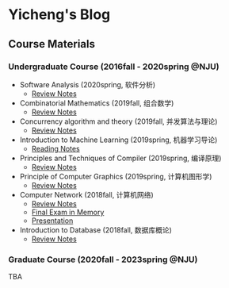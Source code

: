 # Yicheng's Blog

## Course Materials

### Undergraduate Course (2016fall - 2020spring @NJU)

- Software Analysis (2020spring, 软件分析)
    + [Review Notes](https://njubroccoli.github.io/blog/course-notes/2020sp-software-analysis/review.html)
- Combinatorial Mathematics (2019fall, 组合数学)
    + [Review Notes](https://njubroccoli.github.io/blog/course-notes/2019fa-comb-math/review.html)
- Concurrency algorithm and theory (2019fall, 并发算法与理论)
    + [Review Notes](https://njubroccoli.github.io/blog/course-notes/2019fa-concurrency-alg/review.html)
- Introduction to Machine Learning (2019spring, 机器学习导论)
    + [Reading Notes](https://njubroccoli.github.io/blog/course-notes/2019sp-intro-ml/learning-notes.pdf)
- Principles and Techniques of Compiler (2019spring, 编译原理)
    + [Review Notes](https://njubroccoli.github.io/blog/course-notes/2019sp-compilers/review.html)
- Principle of Computer Graphics (2019spring, 计算机图形学)
    + [Review Notes](https://njubroccoli.github.io/blog/course-notes/2019sp-cg/review.html)
- Computer Network (2018fall, 计算机网络)
    + [Review Notes](https://njubroccoli.github.io/blog/course-notes/2018fa-network/review.html)
    + [Final Exam in Memory](https://njubroccoli.github.io/blog/course-notes/2018fa-network/final-exam-problems.html)
    + [Presentation](https://njubroccoli.github.io/blog/course-notes/2018fa-network/brief_introduction_to_SSH.pdf)
- Introduction to Database (2018fall, 数据库概论)
    + [Review Notes](https://njubroccoli.github.io/blog/course-notes/2018fa-database/review.html)

### Graduate Course (2020fall - 2023spring @NJU)

TBA